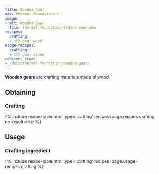 ```yaml
---
title: Wooden Gear
nav: thermal-foundation-2
image:
- alt: Wooden gear
  file: thermal-foundation-2/gear-wood.png
recipes:
  crafting:
  - tf2-gear-wood
usage-recipes:
  crafting:
  - tf2-gear-stone
redirect_from:
- /docs/thermal-foundation/wooden-gear/
---
```


**Wooden gears** are crafting materials made of wood.


Obtaining
---------

### Crafting
{% include recipe-table.html type='crafting' recipes=page.recipes.crafting no-result=true %}


Usage
-----

### Crafting ingredient
{% include recipe-table.html type='crafting' recipes=page.usage-recipes.crafting %}
